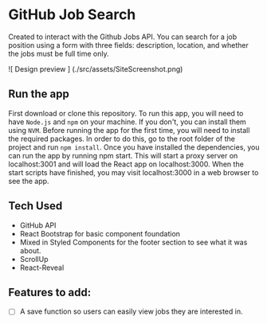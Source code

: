 # GitHub Job Search

Created to interact with the Github Jobs API. You can search for a job position using a form with three fields: description, location, and whether the jobs must be full time only.

![ Design preview ] (./src/assets/SiteScreenshot.png)
## Run the app

First download or clone this repository. To run this app, you will need to have `Node.js` and `npm` on your machine. If you don't, you can install them using `NVM`. Before running the app for the first time, you will need to install the required packages. In order to do this, go to the root folder of the project and run `npm install`. Once you have installed the dependencies, you can run the app by running npm start. This will start a proxy server on localhost:3001 and will load the React app on localhost:3000. When the start scripts have finished, you may visit localhost:3000 in a web browser to see the app.


## Tech Used 

- GitHub API
- React Bootstrap for basic component foundation
- Mixed in Styled Components for the footer section to see what it was about. 
- ScrollUp 
- React-Reveal 

## Features to add:

- [ ] A save function so users can easily view jobs they are interested in.